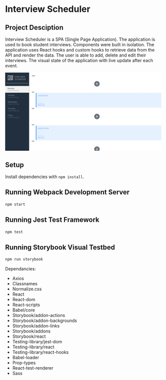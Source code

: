 # Interview Scheduler

## Project Desciption
Interview Scheduler is a SPA (Single Page Application). The application is used to book student interviews. Components were built in isolation. The application uses React hooks and custom hooks to retrieve data from the API and render the data. The user is able to add, delete and edit their interviews. The visual state of the application with live update after each event.

!['Interview Scheduler'](https://github.com/thien-trieu/scheduler/blob/master/docs/Interview-Scheduler.PNG)
## Setup

Install dependencies with `npm install`.

## Running Webpack Development Server

```sh
npm start
```

## Running Jest Test Framework

```sh
npm test
```

## Running Storybook Visual Testbed

```sh
npm run storybook
```

Dependancies:
- Axios
- Classnames
- Normalize.css
- React
- React-dom
- React-scripts
- Babel/core
- Storybook/addon-actions
- Storybook/addon-backgrounds
- Storybook/addon-links
- Storybook/addons
- Storybook/react
- Testing-library/jest-dom
- Testing-library/react
- Testing-library/react-hooks
- Babel-loader
- Prop-types
- React-test-renderer
- Sass
